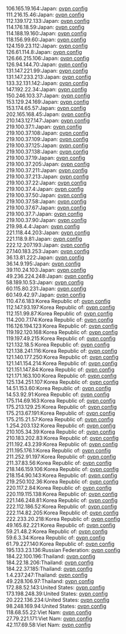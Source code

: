 106.165.19.164:Japan: [ovpn config](vpn/106_165_19_164.ovpn)  
111.216.15.46:Japan: [ovpn config](vpn/111_216_15_46.ovpn)  
112.139.172.133:Japan: [ovpn config](vpn/112_139_172_133.ovpn)  
114.176.18.59:Japan: [ovpn config](vpn/114_176_18_59.ovpn)  
114.188.19.160:Japan: [ovpn config](vpn/114_188_19_160.ovpn)  
118.156.99.60:Japan: [ovpn config](vpn/118_156_99_60.ovpn)  
124.159.23.112:Japan: [ovpn config](vpn/124_159_23_112.ovpn)  
126.61.114.8:Japan: [ovpn config](vpn/126_61_114_8.ovpn)  
126.66.215.106:Japan: [ovpn config](vpn/126_66_215_106.ovpn)  
126.94.144.70:Japan: [ovpn config](vpn/126_94_144_70.ovpn)  
131.147.221.99:Japan: [ovpn config](vpn/131_147_221_99.ovpn)  
131.147.233.213:Japan: [ovpn config](vpn/131_147_233_213.ovpn)  
133.32.131.142:Japan: [ovpn config](vpn/133_32_131_142.ovpn)  
147.192.22.34:Japan: [ovpn config](vpn/147_192_22_34.ovpn)  
150.246.103.37:Japan: [ovpn config](vpn/150_246_103_37.ovpn)  
153.129.24.169:Japan: [ovpn config](vpn/153_129_24_169.ovpn)  
153.174.65.57:Japan: [ovpn config](vpn/153_174_65_57.ovpn)  
202.165.168.45:Japan: [ovpn config](vpn/202_165_168_45.ovpn)  
210.143.127.147:Japan: [ovpn config](vpn/210_143_127_147.ovpn)  
219.100.37.1:Japan: [ovpn config](vpn/219_100_37_1.ovpn)  
219.100.37.108:Japan: [ovpn config](vpn/219_100_37_108.ovpn)  
219.100.37.109:Japan: [ovpn config](vpn/219_100_37_109.ovpn)  
219.100.37.125:Japan: [ovpn config](vpn/219_100_37_125.ovpn)  
219.100.37.138:Japan: [ovpn config](vpn/219_100_37_138.ovpn)  
219.100.37.19:Japan: [ovpn config](vpn/219_100_37_19.ovpn)  
219.100.37.205:Japan: [ovpn config](vpn/219_100_37_205.ovpn)  
219.100.37.211:Japan: [ovpn config](vpn/219_100_37_211.ovpn)  
219.100.37.213:Japan: [ovpn config](vpn/219_100_37_213.ovpn)  
219.100.37.22:Japan: [ovpn config](vpn/219_100_37_22.ovpn)  
219.100.37.4:Japan: [ovpn config](vpn/219_100_37_4.ovpn)  
219.100.37.50:Japan: [ovpn config](vpn/219_100_37_50.ovpn)  
219.100.37.58:Japan: [ovpn config](vpn/219_100_37_58.ovpn)  
219.100.37.67:Japan: [ovpn config](vpn/219_100_37_67.ovpn)  
219.100.37.7:Japan: [ovpn config](vpn/219_100_37_7.ovpn)  
219.100.37.90:Japan: [ovpn config](vpn/219_100_37_90.ovpn)  
219.98.4.4:Japan: [ovpn config](vpn/219_98_4_4.ovpn)  
221.118.44.203:Japan: [ovpn config](vpn/221_118_44_203.ovpn)  
221.118.9.81:Japan: [ovpn config](vpn/221_118_9_81.ovpn)  
222.12.207.193:Japan: [ovpn config](vpn/222_12_207_193.ovpn)  
27.140.183.253:Japan: [ovpn config](vpn/27_140_183_253.ovpn)  
36.13.81.222:Japan: [ovpn config](vpn/36_13_81_222.ovpn)  
36.14.9.195:Japan: [ovpn config](vpn/36_14_9_195.ovpn)  
39.110.24.103:Japan: [ovpn config](vpn/39_110_24_103.ovpn)  
49.236.224.248:Japan: [ovpn config](vpn/49_236_224_248.ovpn)  
58.189.10.53:Japan: [ovpn config](vpn/58_189_10_53.ovpn)  
60.115.80.231:Japan: [ovpn config](vpn/60_115_80_231.ovpn)  
60.149.42.97:Japan: [ovpn config](vpn/60_149_42_97.ovpn)  
110.47.6.183:Korea Republic of: [ovpn config](vpn/110_47_6_183.ovpn)  
112.147.93.197:Korea Republic of: [ovpn config](vpn/112_147_93_197.ovpn)  
112.151.99.87:Korea Republic of: [ovpn config](vpn/112_151_99_87.ovpn)  
114.200.7.174:Korea Republic of: [ovpn config](vpn/114_200_7_174.ovpn)  
116.126.194.123:Korea Republic of: [ovpn config](vpn/116_126_194_123.ovpn)  
119.192.120.168:Korea Republic of: [ovpn config](vpn/119_192_120_168.ovpn)  
119.197.49.215:Korea Republic of: [ovpn config](vpn/119_197_49_215.ovpn)  
121.132.18.5:Korea Republic of: [ovpn config](vpn/121_132_18_5.ovpn)  
121.138.241.116:Korea Republic of: [ovpn config](vpn/121_138_241_116.ovpn)  
121.140.177.250:Korea Republic of: [ovpn config](vpn/121_140_177_250.ovpn)  
121.141.154.214:Korea Republic of: [ovpn config](vpn/121_141_154_214.ovpn)  
121.151.147.84:Korea Republic of: [ovpn config](vpn/121_151_147_84.ovpn)  
121.171.163.100:Korea Republic of: [ovpn config](vpn/121_171_163_100.ovpn)  
125.134.251.107:Korea Republic of: [ovpn config](vpn/125_134_251_107.ovpn)  
14.51.153.60:Korea Republic of: [ovpn config](vpn/14_51_153_60.ovpn)  
14.53.92.91:Korea Republic of: [ovpn config](vpn/14_53_92_91.ovpn)  
175.114.69.163:Korea Republic of: [ovpn config](vpn/175_114_69_163.ovpn)  
175.213.129.25:Korea Republic of: [ovpn config](vpn/175_213_129_25.ovpn)  
175.213.67.191:Korea Republic of: [ovpn config](vpn/175_213_67_191.ovpn)  
175.215.21.57:Korea Republic of: [ovpn config](vpn/175_215_21_57.ovpn)  
1.254.203.132:Korea Republic of: [ovpn config](vpn/1_254_203_132.ovpn)  
210.105.34.39:Korea Republic of: [ovpn config](vpn/210_105_34_39.ovpn)  
210.183.202.83:Korea Republic of: [ovpn config](vpn/210_183_202_83.ovpn)  
211.192.43.239:Korea Republic of: [ovpn config](vpn/211_192_43_239.ovpn)  
211.195.176.1:Korea Republic of: [ovpn config](vpn/211_195_176_1.ovpn)  
211.252.91.197:Korea Republic of: [ovpn config](vpn/211_252_91_197.ovpn)  
211.37.83.56:Korea Republic of: [ovpn config](vpn/211_37_83_56.ovpn)  
218.146.159.106:Korea Republic of: [ovpn config](vpn/218_146_159_106.ovpn)  
218.154.90.143:Korea Republic of: [ovpn config](vpn/218_154_90_143.ovpn)  
219.250.102.36:Korea Republic of: [ovpn config](vpn/219_250_102_36.ovpn)  
220.117.2.84:Korea Republic of: [ovpn config](vpn/220_117_2_84.ovpn)  
220.119.115.138:Korea Republic of: [ovpn config](vpn/220_119_115_138.ovpn)  
221.146.248.81:Korea Republic of: [ovpn config](vpn/221_146_248_81.ovpn)  
222.112.186.52:Korea Republic of: [ovpn config](vpn/222_112_186_52.ovpn)  
222.114.82.205:Korea Republic of: [ovpn config](vpn/222_114_82_205.ovpn)  
222.233.20.218:Korea Republic of: [ovpn config](vpn/222_233_20_218.ovpn)  
49.165.82.221:Korea Republic of: [ovpn config](vpn/49_165_82_221.ovpn)  
59.21.48.2:Korea Republic of: [ovpn config](vpn/59_21_48_2.ovpn)  
59.6.3.34:Korea Republic of: [ovpn config](vpn/59_6_3_34.ovpn)  
61.79.227.140:Korea Republic of: [ovpn config](vpn/61_79_227_140.ovpn)  
195.133.23.136:Russian Federation: [ovpn config](vpn/195_133_23_136.ovpn)  
184.22.100.196:Thailand: [ovpn config](vpn/184_22_100_196.ovpn)  
184.22.18.206:Thailand: [ovpn config](vpn/184_22_18_206.ovpn)  
184.22.37.185:Thailand: [ovpn config](vpn/184_22_37_185.ovpn)  
1.4.237.247:Thailand: [ovpn config](vpn/1_4_237_247.ovpn)  
49.228.106.97:Thailand: [ovpn config](vpn/49_228_106_97.ovpn)  
172.88.52.143:United States: [ovpn config](vpn/172_88_52_143.ovpn)  
173.198.248.39:United States: [ovpn config](vpn/173_198_248_39.ovpn)  
20.222.136.234:United States: [ovpn config](vpn/20_222_136_234.ovpn)  
98.248.169.94:United States: [ovpn config](vpn/98_248_169_94.ovpn)  
118.68.55.22:Viet Nam: [ovpn config](vpn/118_68_55_22.ovpn)  
27.79.221.171:Viet Nam: [ovpn config](vpn/27_79_221_171.ovpn)  
42.117.69.58:Viet Nam: [ovpn config](vpn/42_117_69_58.ovpn)  
